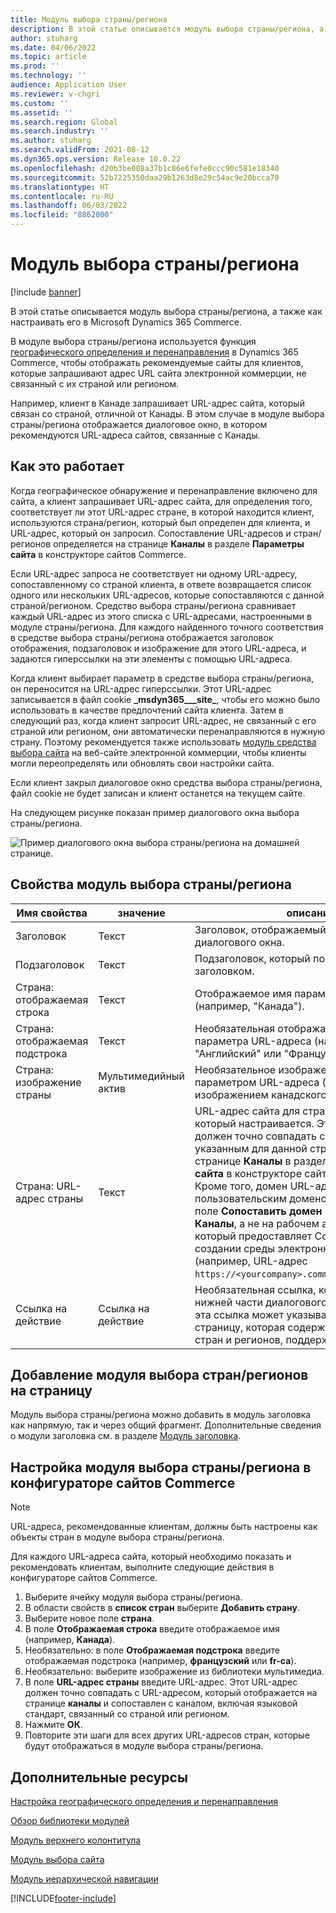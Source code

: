 ```yaml
---
title: Модуль выбора страны/региона
description: В этой статье описывается модуль выбора страны/региона, а также как настраивать его в Microsoft Dynamics 365 Commerce.
author: stuharg
ms.date: 04/06/2022
ms.topic: article
ms.prod: ''
ms.technology: ''
audience: Application User
ms.reviewer: v-chgri
ms.custom: ''
ms.assetid: ''
ms.search.region: Global
ms.search.industry: ''
ms.author: stuharg
ms.search.validFrom: 2021-08-12
ms.dyn365.ops.version: Release 10.0.22
ms.openlocfilehash: d20b3be008a37b1c86e6fefe0ccc90c581e18340
ms.sourcegitcommit: 52b7225350daa29b1263d8e29c54ac9e20bcca70
ms.translationtype: HT
ms.contentlocale: ru-RU
ms.lasthandoff: 06/03/2022
ms.locfileid: "8862000"
---
```

# <a name="countryregion-picker-module"></a>Модуль выбора страны/региона

[!include [banner](includes/banner.md)]

В этой статье описывается модуль выбора страны/региона, а также как настраивать его в Microsoft Dynamics 365 Commerce.

В модуле выбора страны/региона используется функция [географического определения и перенаправления](geo-detection-redirection.md) в Dynamics 365 Commerce, чтобы отображать рекомендуемые сайты для клиентов, которые запрашивают адрес URL сайта электронной коммерции, не связанный с их страной или регионом.

Например, клиент в Канаде запрашивает URL-адрес сайта, который связан со страной, отличной от Канады. В этом случае в модуле выбора страны/региона отображается диалоговое окно, в котором рекомендуются URL-адреса сайтов, связанные с Канады. 

## <a name="how-it-works"></a>Как это работает

Когда географическое обнаружение и перенаправление включено для сайта, а клиент запрашивает URL-адрес сайта, для определения того, соответствует ли этот URL-адрес стране, в которой находится клиент, используются страна/регион, который был определен для клиента, и URL-адрес, который он запросил. Сопоставление URL-адресов и стран/регионов определяется на странице **Каналы** в разделе **Параметры сайта** в конструкторе сайтов Commerce. 

Если URL-адрес запроса не соответствует ни одному URL-адресу, сопоставленному со страной клиента, в ответе возвращается список одного или нескольких URL-адресов, которые сопоставляются с данной страной/регионом. Средство выбора страны/региона сравнивает каждый URL-адрес из этого списка с URL-адресами, настроенными в модуле страны/региона. Для каждого найденного точного соответствия в средстве выбора страны/региона отображается заголовок отображения, подзаголовок и изображение для этого URL-адреса, и задаются гиперссылки на эти элементы с помощью URL-адреса.

Когда клиент выбирает параметр в средстве выбора страны/региона, он переносится на URL-адрес гиперссылки. Этот URL-адрес записывается в файл cookie **\_msdyn365\_\_\_site\_**, чтобы его можно было использовать в качестве предпочтений сайта клиента. Затем в следующий раз, когда клиент запросит URL-адрес, не связанный с его страной или регионом, они автоматически перенаправляются в нужную страну. Поэтому рекомендуется также использовать [модуль средства выбора сайта](site-selector.md) на веб-сайте электронной коммерции, чтобы клиенты могли переопределять или обновлять свои настройки сайта. 

Если клиент закрыл диалоговое окно средства выбора страны/региона, файл cookie не будет записан и клиент останется на текущем сайте. 

На следующем рисунке показан пример диалогового окна выбора страны/региона.

![Пример диалогового окна выбора страны/региона на домашней странице.](./media/Geo_country-region-module-insitu.png)

## <a name="countryregion-picker-module-properties"></a>Свойства модуль выбора страны/региона

| Имя свойства              | значение       | описание                                                  |
| -------------------------- | ----------- | ------------------------------------------------------------ |
| Заголовок                    | Текст        | Заголовок, отображаемый в верхней части диалогового окна.       |
| Подзаголовок                 | Текст        | Подзаголовок, который появится под заголовком.               |
| Страна: отображаемая строка    | Текст        | Отображаемое имя параметра URL-адреса (например, "Канада").   |
| Страна: отображаемая подстрока | Текст        | Необязательная отображаемая подстрока для параметра URL-адреса (например, "Английский" или "Французский"). |
| Страна: изображение страны     | Мультимедийный актив | Необязательное изображение, связанное с параметром URL-адреса (например, изображением канадского флага). |
| Страна: URL-адрес страны       | Текст        | URL-адрес сайта для страны или региона, который настраивается. Этот URL-адрес должен точно совпадать с URL-адресом, указанным для данной страны/региона на странице **Каналы** в разделе **Параметры сайта** в конструкторе сайтов Commerce. Кроме того, домен URL-адреса должен быть пользовательским доменом, указанным в поле **Сопоставить домен** на странице **Каналы**, а не на рабочем адресе сайта, который предоставляет Commerce при создании среды электронной коммерции (например, URL-адрес `https://<yourcompany>.commerce.dynamics.com/`). |
| Ссылка на действие                | Ссылка на действие | Необязательная ссылка, которая появляется в нижней части диалогового окна. Например, эта ссылка может указывать на внутреннюю страницу, которая содержит список всех стран и регионов, поддерживаемых сайтом. |

## <a name="add-a-countryregion-picker-module-to-a-page"></a>Добавление модуля выбора стран/регионов на страницу

Модуль выбора страны/региона можно добавить в модуль заголовка как напрямую, так и через общий фрагмент. Дополнительные сведения о модули заголовка см. в разделе [Модуль заголовка](author-header-module.md).

## <a name="configure-the-countryregion-picker-module-in-commerce-site-builder"></a>Настройка модуля выбора страны/региона в конфигураторе сайтов Commerce

> [!NOTE]
> URL-адреса, рекомендованные клиентам, должны быть настроены как объекты стран в модуле выбора страны/региона.

Для каждого URL-адреса сайта, который необходимо показать и рекомендовать клиентам, выполните следующие действия в конфигураторе сайтов Commerce.

1. Выберите ячейку модуля выбора страны/региона.
1. В области свойств в **список стран** выберите **Добавить страну**.
1. Выберите новое поле **страна**.
1. В поле **Отображаемая строка** введите отображаемое имя (например, **Канада**).
1. Необязательно: в поле **Отображаемая подстрока** введите отображаемая подстрока (например, **французский** или **fr-ca**).
1. Необязательно: выберите изображение из библиотеки мультимедиа.
1. В поле **URL-адрес страны** введите URL-адрес. Этот URL-адрес должен точно совпадать с URL-адресом, который отображается на странице **каналы** и сопоставлен с каналом, включая языковой стандарт, связанный со страной или регионом. 
1. Нажмите **ОК**.
1. Повторите эти шаги для всех других URL-адресов стран, которые будут отображаться в модуле выбора страны/региона.

## <a name="additional-resources"></a>Дополнительные ресурсы

[Настройка географического определения и перенаправления](geo-detection-redirection.md)

[Обзор библиотеки модулей](starter-kit-overview.md)

[Модуль верхнего колонтитула](author-header-module.md)

[Модуль выбора сайта](site-selector.md)

[Модуль иерархической навигации](add-breadcrumb.md)

[!INCLUDE[footer-include](../includes/footer-banner.md)]
